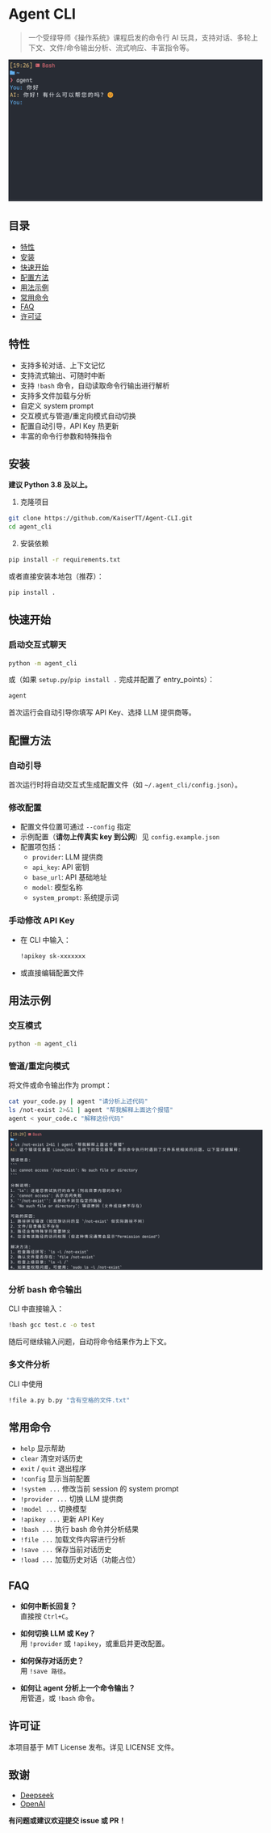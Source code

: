 # Agent CLI

> 一个受绿导师《操作系统》课程启发的命令行 AI 玩具，支持对话、多轮上下文、文件/命令输出分析、流式响应、丰富指令等。

![](images/hello.png)

## 目录

- [特性](#特性)
- [安装](#安装)
- [快速开始](#快速开始)
- [配置方法](#配置方法)
- [用法示例](#用法示例)
- [常用命令](#常用命令)
- [FAQ](#faq)
- [许可证](#许可证)



## 特性

- 支持多轮对话、上下文记忆
- 支持流式输出、可随时中断
- 支持 `!bash` 命令，自动读取命令行输出进行解析
- 支持多文件加载与分析
- 自定义 system prompt
- 交互模式与管道/重定向模式自动切换
- 配置自动引导，API Key 热更新
- 丰富的命令行参数和特殊指令



## 安装

**建议 Python 3.8 及以上。**

1. 克隆项目

```bash
git clone https://github.com/KaiserTT/Agent-CLI.git
cd agent_cli
```

2. 安装依赖

```bash
pip install -r requirements.txt
```
或者直接安装本地包（推荐）：

```bash
pip install .
```



## 快速开始

### 启动交互式聊天

```bash
python -m agent_cli
```
或（如果 `setup.py`/`pip install .` 完成并配置了 entry_points）：

```bash
agent
```

首次运行会自动引导你填写 API Key、选择 LLM 提供商等。



## 配置方法

### 自动引导

首次运行时将自动交互式生成配置文件（如 `~/.agent_cli/config.json`）。

### 修改配置

- 配置文件位置可通过 `--config` 指定
- 示例配置（**请勿上传真实 key 到公网**）见 `config.example.json`
- 配置项包括：
  - `provider`: LLM 提供商
  - `api_key`: API 密钥
  - `base_url`: API 基础地址
  - `model`: 模型名称
  - `system_prompt`: 系统提示词

### 手动修改 API Key

- 在 CLI 中输入：
  ```bash
  !apikey sk-xxxxxxx
  ```
- 或直接编辑配置文件



## 用法示例

### 交互模式

```bash
python -m agent_cli
```

### 管道/重定向模式

将文件或命令输出作为 prompt：

```bash
cat your_code.py | agent "请分析上述代码"
ls /not-exist 2>&1 | agent "帮我解释上面这个报错"
agent < your_code.c "解释这份代码"
```

![](images/pipe.png)

### 分析 bash 命令输出

CLI 中直接输入：

```bash
!bash gcc test.c -o test
```
随后可继续输入问题，自动将命令结果作为上下文。

### 多文件分析

CLI 中使用

```bash
!file a.py b.py "含有空格的文件.txt"
```



## 常用命令

- `help`           显示帮助
- `clear`          清空对话历史
- `exit` / `quit`  退出程序
- `!config`        显示当前配置
- `!system ...`    修改当前 session 的 system prompt
- `!provider ...`  切换 LLM 提供商
- `!model ...`     切换模型
- `!apikey ...`    更新 API Key
- `!bash ...`      执行 bash 命令并分析结果
- `!file ...`      加载文件内容进行分析
- `!save ...`      保存当前对话历史
- `!load ...`      加载历史对话（功能占位）




## FAQ

- **如何中断长回复？**  
  直接按 `Ctrl+C`。

- **如何切换 LLM 或 Key？**  
  用 `!provider` 或 `!apikey`，或重启并更改配置。

- **如何保存对话历史？**  
  用 `!save 路径`。

- **如何让 agent 分析上一个命令输出？**  
  用管道，或 `!bash` 命令。



## 许可证

本项目基于 MIT License 发布。详见 LICENSE 文件。



## 致谢

- [Deepseek](https://deepseek.com/)
- [OpenAI](https://openai.com/)



**有问题或建议欢迎提交 issue 或 PR！**
